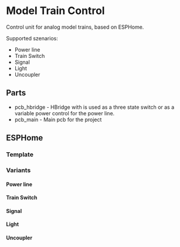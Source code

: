 # Model Train Control

Control unit for analog model trains, based on ESPHome.

Supported szenarios:

- Power line
- Train Switch
- Signal
- Light
- Uncoupler

## Parts

* pcb_hbridge - HBridge with is used as a three state switch or as a variable power control for the power line.
* pcb_main - Main pcb for the project 

## ESPHome

### Template

### Variants

#### Power line

#### Train Switch

#### Signal

#### Light

#### Uncoupler
